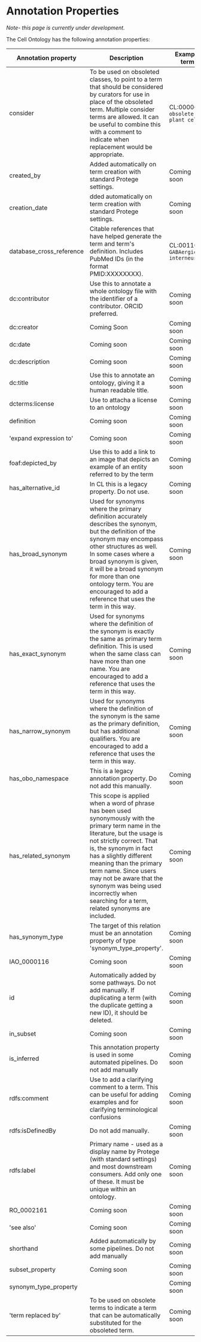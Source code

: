 # Annotation Properties

_Note- this page is currently under development._

The Cell Ontology has the following annotation properties:

Annotation property	| 	Description	|	Example term	|	Example annotation
-- | -- | -- | --
consider	|	To be used on obsoleted classes, to point to a term that should be considered by curators for use in place of the obsoleted term.  Multiple consider terms are allowed.  It can be useful to combine this with a comment to indicate when replacement would be appropriate.	|	CL:0000610 `obsolete plant cell`	|	PO:0009002
created_by	|	Added automatically on term creation with standard Protege settings.	|	Coming soon	|	Coming soon
creation_date	|	dded automatically on term creation with standard Protege settings.	|	Coming soon	|	Coming soon
database_cross_reference	|	Citable references that have helped generate the term and term's definition. Includes PubMed IDs (in the format PMID:XXXXXXXX).	|	CL:0011005 `GABAergic interneuron` | PMID:29724907
dc:contributor	|	Use this to annotate a whole ontology file with the identifier of a contributor.  ORCID preferred.	|	Coming soon	|	Coming soon
dc:creator	|	Coming Soon	|	Coming soon	|	Coming soon
dc:date	|	Coming soon	|	Coming soon	|	Coming soon
dc:description	|	Coming soon	|	Coming soon	|	Coming soon
dc:title	|	Use this to annotate an ontology, giving it a human readable title.	|	Coming soon	|	Coming soon
dcterms:license	|	Use to attacha a license to an ontology	|	Coming soon	|	Coming soon
definition	|	Coming soon	|	Coming soon	|	Coming soon
'expand expression to'	|	Coming soon	|	Coming soon	|	Coming soon
foaf:depicted_by	|	Use this to add a link to an image that depicts an example of an entity referred to by the term	|	Coming soon	|	Coming soon
has_alternative_id	|	In CL this is a legacy property. Do not use.	|	Coming soon	|	Coming soon
has_broad_synonym	|	Used for synonyms where the primary definition accurately describes the synonym, but the definition of the synonym may encompass other structures as well. In some cases where a broad synonym is given, it will be a broad synonym for more than one ontology term.  You are encouraged to add a reference that uses the term in this way.	|	Coming soon	|	Coming soon
has_exact_synonym	|	Used for synonyms where the definition of the synonym is exactly the same as primary term definition. This is used when the same class can have more than one name.  You are encouraged to add a reference that uses the term in this way.  	|	Coming soon	|	Coming soon
has_narrow_synonym	|	Used for synonyms where the definition of the synonym is the same as the primary definition, but has additional qualifiers. You are encouraged to add a reference that uses the term in this way.	|	Coming soon	|	Coming soon
has_obo_namespace	|	This is a legacy annotation property.  Do not add this manually.	|	Coming soon	|	Coming soon
has_related_synonym	|	This scope is applied when a word of phrase has been used synonymously with the primary term name in the literature, but the usage is not strictly correct. That is, the synonym in fact has a slightly different meaning than the primary term name. Since users may not be aware that the synonym was being used incorrectly when searching for a term, related synonyms are included.	|	Coming soon	|	Coming soon
has_synonym_type	|	  The target of this relation must be an annotation property of type 'synonym_type_property'.	|	Coming soon	|	Coming soon
IAO_0000116	|	Coming soon	|	Coming soon	|	Coming soon
id	|	Automatically added by some pathways.  Do not add manually.  If duplicating a term (with the duplicate getting a new ID), it should be deleted.	|	Coming soon	|	Coming soon
in_subset	|	Coming soon	|	Coming soon	|	Coming soon
is_inferred	|	This annotation property is used in some automated pipelines.  Do not add manually	|	Coming soon	|	Coming soon
rdfs:comment	|	Use to add a clarifying comment to a term.  This can be useful for adding examples and for clarifying terminological confusions	|	Coming soon	|	Coming soon
rdfs:isDefinedBy	|	Do not add manually.	|	Coming soon	|	Coming soon
rdfs:label	|	Primary name - used as a display name by Protege (with standard settings) and most downstream consumers. Add only one of these.  It must be unique within an ontology.	|	Coming soon	|	Coming soon
RO_0002161	|	Coming soon	|	Coming soon	|	Coming soon
'see also'	|	Coming soon	|	Coming soon	|	Coming soon
shorthand	|	Added automatically by some pipelines.  Do not add manually	|	Coming soon	|	Coming soon
subset_property	|	Coming soon	|	Coming soon	|	Coming soon
synonym_type_property	| 	|	Coming soon	|	Coming soon
'term replaced by'	|	To be used on obsolete terms to indicate a term that can be automatically substituted for the obsoleted term. 	|	Coming soon	|	Coming soon
